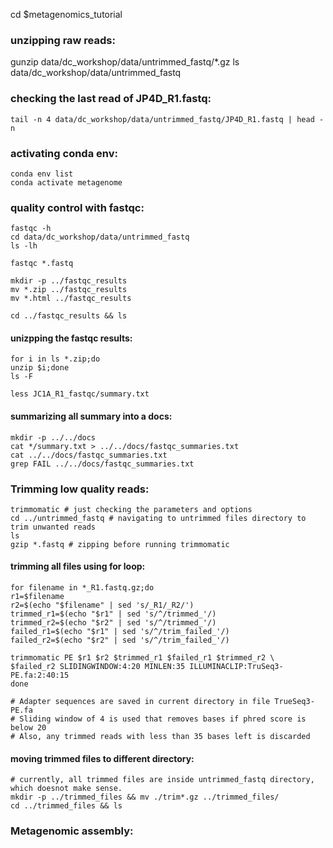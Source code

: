 cd $metagenomics_tutorial

### unzipping raw reads:

   gunzip data/dc_workshop/data/untrimmed_fastq/*.gz
   ls data/dc_workshop/data/untrimmed_fastq

### checking the last read of JP4D_R1.fastq:
    tail -n 4 data/dc_workshop/data/untrimmed_fastq/JP4D_R1.fastq | head -n


### activating conda env: 
    conda env list
    conda activate metagenome

### quality control with fastqc:
    
    fastqc -h
    cd data/dc_workshop/data/untrimmed_fastq
    ls -lh

    fastqc *.fastq

    mkdir -p ../fastqc_results
    mv *.zip ../fastqc_results
    mv *.html ../fastqc_results

    cd ../fastqc_results && ls
    
#### unizpping the fastqc results:
    for i in ls *.zip;do
    unzip $i;done
    ls -F

    less JC1A_R1_fastqc/summary.txt

#### summarizing all summary into a docs:
    mkdir -p ../../docs
    cat */summary.txt > ../../docs/fastqc_summaries.txt
    cat ../../docs/fastqc_summaries.txt
    grep FAIL ../../docs/fastqc_summaries.txt


### Trimming low quality reads:
    trimmomatic # just checking the parameters and options
    cd ../untrimmed_fastq # navigating to untrimmed files directory to trim unwanted reads
    ls
    gzip *.fastq # zipping before running trimmomatic


#### trimming all files using for loop:
    for filename in *_R1.fastq.gz;do   
    r1=$filename
    r2=$(echo "$filename" | sed 's/_R1/_R2/')
    trimmed_r1=$(echo "$r1" | sed 's/^/trimmed_'/)
    trimmed_r2=$(echo "$r2" | sed 's/^/trimmed_'/)
    failed_r1=$(echo "$r1" | sed 's/^/trim_failed_'/)
    failed_r2=$(echo "$r2" | sed 's/^/trim_failed_'/)
    
    trimmomatic PE $r1 $r2 $trimmed_r1 $failed_r1 $trimmed_r2 \
    $failed_r2 SLIDINGWINDOW:4:20 MINLEN:35 ILLUMINACLIP:TruSeq3-PE.fa:2:40:15
    done

    # Adapter sequences are saved in current directory in file TrueSeq3-PE.fa
    # Sliding window of 4 is used that removes bases if phred score is below 20
    # Also, any trimmed reads with less than 35 bases left is discarded

#### moving trimmed files to different directory:
    # currently, all trimmed files are inside untrimmed_fastq directory, which doesnot make sense.
    mkdir -p ../trimmed_files && mv ./trim*.gz ../trimmed_files/
    cd ../trimmed_files && ls

### Metagenomic assembly:


   
